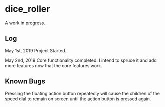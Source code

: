 # dice_roller

A work in progress.

## Log

May 1st, 2019
Project Started.

May 2nd, 2019
Core functionality completed. I intend to spruce it and add more features now that the core features work.

## Known Bugs
Pressing the floating action button repeatedly will cause the children of the speed dial to remain on screen until the action button is pressed again.

